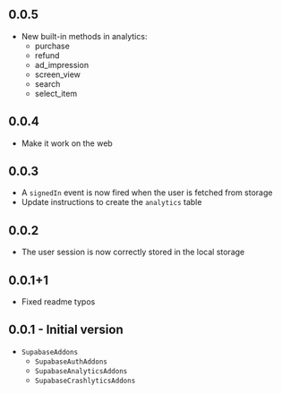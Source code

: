 ## 0.0.5

- New built-in methods in analytics:
  * purchase
  * refund
  * ad_impression
  * screen_view
  * search
  * select_item

## 0.0.4

- Make it work on the web

## 0.0.3

- A `signedIn` event is now fired when the user is fetched from storage
- Update instructions to create the `analytics` table

## 0.0.2

- The user session is now correctly stored in the local storage

## 0.0.1+1

- Fixed readme typos

## 0.0.1 - Initial version

- `SupabaseAddons`
  - `SupabaseAuthAddons`
  - `SupabaseAnalyticsAddons`
  - `SupabaseCrashlyticsAddons`
